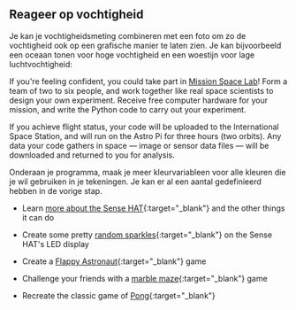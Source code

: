 ## Reageer op vochtigheid

Je kan je vochtigheidsmeting combineren met een foto om zo de vochtigheid ook op een grafische manier te laten zien. Je kan bijvoorbeeld een oceaan tonen voor hoge vochtigheid en een woestijn voor lage luchtvochtigheid:

If you're feeling confident, you could take part in [Mission Space Lab](https://astro-pi.org/missions/space-lab/)! Form a team of two to six people, and work together like real space scientists to design your own experiment. Receive free computer hardware for your mission, and write the Python code to carry out your experiment.

If you achieve flight status, your code will be uploaded to the International Space Station, and will run on the Astro Pi for three hours (two orbits). Any data your code gathers in space — image or sensor data files — will be downloaded and returned to you for analysis.

Onderaan je programma, maak je meer kleurvariableen voor alle kleuren die je wil gebruiken in je tekeningen. Je kan er al een aantal gedefinieerd hebben in de vorige stap.

+ Learn [more about the Sense HAT](https://projects.raspberrypi.org/vls-BE/projects/getting-started-with-the-sense-hat){:target="_blank"} and the other things it can do

+ Create some pretty [random sparkles](https://projects.raspberrypi.org/vls-BE/projects/sense-hat-random-sparkles){:target="_blank"} on the Sense HAT's LED display

+ Create a [Flappy Astronaut](https://projects.raspberrypi.org/vls-BE/projects/flappy-astronaut){:target="_blank"} game

+ Challenge your friends with a [marble maze](https://projects.raspberrypi.org/vls-BE/projects/sense-hat-marble-maze){:target="_blank"} game

+ Recreate the classic game of [Pong](https://projects.raspberrypi.org/vls-BE/projects/sense-hat-pong){:target="_blank"}
